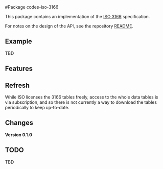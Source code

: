 #Package codes-iso-3166

This package contains an implementation of the
[ISO 3166](...) specification.


For notes on the design of the API, see the repository 
[README](https://github.com/johnstonskj/rust-codes/blob/main/README.md).

## Example

TBD

## Features

## Refresh

While ISO licenses the 3166 tables freely, access to the whole data tables is via subscription, and so there is not currently a way to download the tables periodically to keep up-to-date.

## Changes

**Version 0.1.0**

## TODO

TBD
